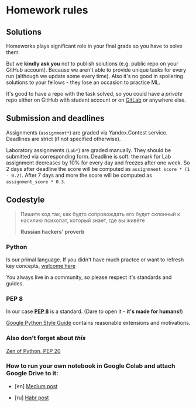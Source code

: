 # Homework rules

## Solutions

Homeworks plays significant role in your final grade so you have to solve them.

But we **kindly ask you** not to publish solutions (e.g. public repo on your GitHub account).
Because we aren't able to provide unique tasks for every run (although we update some every time).
Also it's no good in spoilering solutions to your fellows - they lose an occasion to practice ML.

It's good to have a repo with the task solved, so you could have a *private* repo either on GitHub with student account or on [GitLab](https://gitlab.com/) or anywhere else.

## Submission and deadlines
Assignments (`assignment*`) are graded via Yandex.Contest service. Deadlines are strict (if not specified otherwise).

Laboratory assignments (`Lab*`) are graded manually. They should be submitted via corresponding form. Deadline is soft: the mark for Lab assignment decreases by 10% for every day and freezes after one week. So 2 days after deadline the score will be computed as `assignmnent score * (1 - 0.2)`. After 7 days and more the score will be computed as `assignment_score * 0.3`.

## Codestyle

> Пишите код так, как будто сопровождать его будет склонный к насилию психопат, который знает, где вы живёте
> 
> **Russian hackers' proverb**

### Python

Is our primal language. If you didn't have much practce or want to refresh key concepts, [welcome here](https://pythontutor.ru/)

You always live in a community, so please respect it's standards and guides.

### PEP 8
In our case [__PEP 8__](https://www.python.org/dev/peps/pep-0008/) is a standard. (Dare to open it - __it's made for humans!__)

[Google Python Style Guide](https://google.github.io/styleguide/pyguide.html) contains reasonable extensions and motivations.

### Also don't forget about _this_
[Zen of Python, PEP 20](https://www.python.org/dev/peps/pep-0020/)

### How to run your own notebook in Google Colab and attach Google Drive to it:
* [en] [Medium post](https://towardsdatascience.com/downloading-datasets-into-google-drive-via-google-colab-bcb1b30b0166)

* [ru] [Habr post](https://habr.com/ru/post/348058/)
